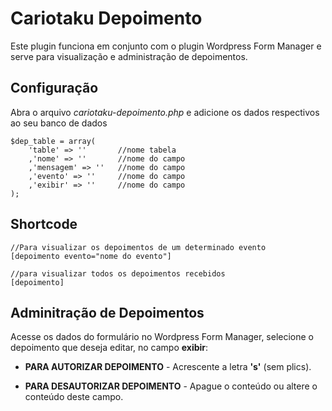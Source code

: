 Cariotaku Depoimento
===========================
Este plugin funciona em conjunto com o plugin Wordpress Form Manager e serve para visualização e administração de depoimentos.

Configuração
------------------------
Abra o arquivo *cariotaku-depoimento.php* e adicione os dados respectivos ao seu banco de dados
    
    $dep_table = array(
    	'table' => ''       //nome tabela
		,'nome' => ''       //nome do campo
		,'mensagem' => ''   //nome do campo
		,'evento' => ''     //nome do campo
		,'exibir' => ''     //nome do campo
	);

Shortcode
----------

    //Para visualizar os depoimentos de um determinado evento
    [depoimento evento="nome do evento"]
    
    //para visualizar todos os depoimentos recebidos
    [depoimento]
    
    
Adminitração de Depoimentos
------------------------------

Acesse os dados do formulário no Wordpress Form Manager, selecione o depoimento que deseja editar, no campo **exibir**:

-  **PARA AUTORIZAR DEPOIMENTO** - Acrescente a letra **'s'** (sem plics).

-  **PARA DESAUTORIZAR DEPOIMENTO** - Apague o conteúdo ou altere o conteúdo deste campo.